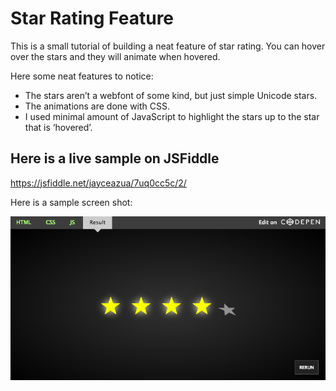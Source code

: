 # Star Rating Feature

This is a small tutorial of building a neat feature of star rating.
You can hover over the stars and they will animate when hovered.

Here some neat features to notice:

* The stars aren’t a webfont of some kind, but just simple Unicode stars.
* The animations are done with CSS.
* I used minimal amount of JavaScript to highlight the stars up to the star that is ‘hovered’.

## Here is a live sample on JSFiddle
https://jsfiddle.net/jayceazua/7uq0cc5c/2/

Here is a sample screen shot:

![alt text](https://github.com/jayceazua/starRatingFeature/blob/master/img/starRatingScreenShot.png "Screen Shot")

